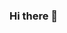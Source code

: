### Hi there 👋

<!--
**MileGalarza/MileGalarza** is a ✨ _special_ ✨ repository because its `README.md` (this file) appears on your GitHub profile.

Here are some ideas to get you started:

- 🔭 I’m not currently working.
- 🌱 I’m currently learning basic programming
- 👯 I’m looking to collaborate on ...
- 🤔 I’m looking for help with ...
- 💬 Ask me about ...
- 📫 How to reach me: mgalarzal@gmail.com
- 😄 Pronouns: ...
- ⚡ Fun fact: ...
-->
